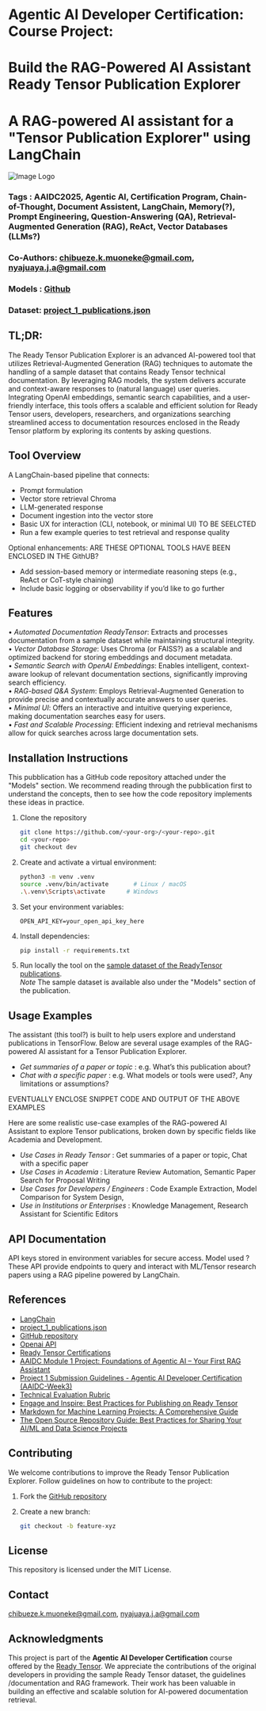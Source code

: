 # Agentic AI Developer Certification: Course Project: 
  # Build the RAG-Powered AI Assistant Ready Tensor Publication Explorer   
  # A RAG-powered AI assistant for a "Tensor Publication Explorer" using LangChain  


![Image Logo](ChatGPT_Image_v2_resized.jpg)

### Tags : AAIDC2025, Agentic AI, Certification Program, Chain-of-Thought, Document Assistent, LangChain, Memory(?), Prompt Engineering, Question-Answering (QA), Retrieval-Augmented Generation (RAG), ReAct, Vector Databases (LLMs?)
### Co-Authors: chibueze.k.muoneke@gmail.com, nyajuaya.j.a@gmail.com 
### Models : [Github](https://github.com/Joshua-Abok/rag_apk)
### Dataset: [project_1_publications.json](https://drive.google.com/drive/folders/1HAqLXL2W-sh8hqoBb1iSauJ_0wZVRxB9)


## TL;DR:
The Ready Tensor Publication Explorer is an advanced AI-powered tool that utilizes Retrieval-Augmented Generation (RAG) techniques to automate the handling of a sample dataset that contains Ready Tensor technical documentation. By leveraging RAG models, the system delivers accurate and context-aware responses to (natural language) user queries. Integrating OpenAI embeddings, semantic search capabilities, and a user-friendly interface, this tools offers a scalable and efficient solution for Ready Tensor users, developers, researchers, and organizations searching streamlined access to documentation resources enclosed in the Ready Tensor platform by exploring its contents by asking questions. 


## Tool Overview 
A LangChain-based pipeline that connects:
- Prompt formulation
- Vector store retrieval Chroma
- LLM-generated response
- Document ingestion into the vector store
- Basic UX for interaction (CLI, notebook, or minimal UI)  TO BE SEELCTED 
- Run a few example queries to test retrieval and response quality

Optional enhancements: ARE THESE OPTIONAL TOOLS HAVE BEEN ENCLOSED IN THE GithUB?  
- Add session-based memory or intermediate reasoning steps (e.g., ReAct or CoT-style chaining)
- Include basic logging or observability if you’d like to go further

## Features
• _Automated Documentation ReadyTensor_: Extracts and processes documentation from a sample dataset while maintaining structural integrity.  
• _Vector Database Storage_: Uses Chroma (or FAISS?) as a scalable and optimized backend for storing embeddings and document metadata.  
• _Semantic Search with OpenAI Embeddings_: Enables intelligent, context-aware lookup of relevant documentation sections, significantly improving search efficiency.  
• _RAG-based Q&A System_: Employs Retrieval-Augmented Generation to provide precise and contextually accurate answers to user queries.  
• _Minimal UI_: Offers an interactive and intuitive querying experience, making documentation searches easy for users.  
• _Fast and Scalable Processing_: Efficient indexing and retrieval mechanisms allow for quick searches across large documentation sets.  


## Installation Instructions
This pubblication has a GitHub code repository attached under the "Models" section. We recommend reading through the pubblication first to understand the concepts, then to see how the code repository implements these ideas in practice.
1. Clone the repository
   ```bash
   git clone https://github.com/<your-org>/<your-repo>.git
   cd <your-repo>
   git checkout dev
   ```   
2. Create and activate a virtual environment:
   ```bash
   python3 -m venv .venv
   source .venv/bin/activate       # Linux / macOS
   .\.venv\Scripts\activate      # Windows
   ```
4. Set your environment variables:
   ```
   OPEN_API_KEY=your_open_api_key_here  
   ```
8. Install dependencies:
   ```bash
   pip install -r requirements.txt
   ```
9. Run locally the tool on the [sample dataset of the ReadyTensor publications](https://drive.google.com/drive/folders/1HAqLXL2W-sh8hqoBb1iSauJ_0wZVRxB9).  
    _Note_ The sample dataset is available also under the "Models" section of the publication.  


## Usage Examples   
The assistant (this tool?) is built to help users explore and understand publications in TensorFlow. Below are several usage examples of the RAG-powered AI assistant for a  Tensor Publication Explorer.  
- _Get summaries of a paper or topic_  : e.g. What’s this publication about?   
- _Chat with a specific paper_         : e.g. What models or tools were used?, Any limitations or assumptions?

EVENTUALLY ENCLOSE SNIPPET CODE AND OUTPUT OF THE ABOVE EXAMPLES   

Here are some realistic use-case examples of the RAG-powered AI Assistant to explore Tensor publications, broken down by specific fields like Academia and Development.
- _Use Cases in Ready Tensor_ : Get summaries of a paper or topic, Chat with a specific paper
- _Use Cases in Academia_ : Literature Review Automation, Semantic Paper Search for Proposal Writing
- _Use Cases for Developers / Engineers_ :  Code Example Extraction, Model Comparison for System Design,
- _Use in Institutions or Enterprises_ : Knowledge Management, Research Assistant for Scientific Editors

## API Documentation
API keys stored in environment variables for secure access.
Model used ? 
These API provide endpoints to query and interact with ML/Tensor research papers using a RAG pipeline powered by LangChain.

## References
- [LangChain](https://www.langchain.com/langchain)    
- [project_1_publications.json](https://drive.google.com/drive/folders/1HAqLXL2W-sh8hqoBb1iSauJ_0wZVRxB9)    
- [GitHub repository](https://github.com/Joshua-Abok/rag_apk)               
- [Openai API](https://platform.openai.com/account/api-keys)                 
- [Ready Tensor Certifications](https://app.readytensor.ai/hubs/ready_tensor_certifications)
- [AAIDC Module 1 Project: Foundations of Agentic AI – Your First RAG Assistant](https://app.readytensor.ai/publications/aaidc-module-1-project-foundations-of-agentic-ai-your-first-rag-assistant-4n07ViGCey0l)
- [Project 1 Submission Guidelines - Agentic AI Developer Certification (AAIDC-Week3)](https://app.readytensor.ai/publications/project-1-submission-guidelines-agentic-ai-developer-certification-aaidc-week3-BblNcQTBi5Os)  
- [Technical Evaluation Rubric](https://app.readytensor.ai/publications/WsaE5uxLBqnH)
- [Engage and Inspire: Best Practices for Publishing on Ready Tensor](https://app.readytensor.ai/publications/engage_and_inspire_best_practices_for_publishing_on_ready_tensor_SBgkOyUsP8qQ)
- [Markdown for Machine Learning Projects: A Comprehensive Guide](https://app.readytensor.ai/publications/markdown_for_machine_learning_projects_a_comprehensive_guide_LX9cbIx7mQs9)
- [The Open Source Repository Guide: Best Practices for Sharing Your AI/ML and Data Science Projects](https://app.readytensor.ai/publications/best-practices-for-ai-project-code-repositories-0llldKKtn8Xb)



## Contributing
We welcome contributions to improve the Ready Tensor Publication Explorer. Follow guidelines on how to contribute to the project:

1. Fork the [GitHub repository](https://github.com/Joshua-Abok/rag_apk)
   
2. Create a new branch:
   ```bash
   git checkout -b feature-xyz
   ```

## License
This repository is licensed under the MIT License. 

## Contact
chibueze.k.muoneke@gmail.com, nyajuaya.j.a@gmail.com 

## Acknowledgments
This project is part of the **Agentic AI Developer Certification**  course offered by the [Ready Tensor](https://www.readytensor.ai). We appreciate the contributions of the original developers in providing the sample Ready Tensor dataset, the guidelines /documentation and RAG framework. Their work has been valuable in building an effective and scalable solution for AI-powered documentation retrieval.


